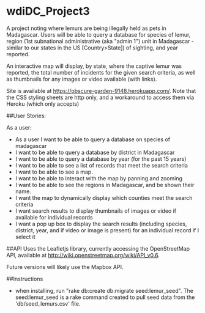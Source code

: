 # wdiDC_Project3

A project noting where lemurs are being illegally held as pets in Madagascar.  Users will be able to query a database for species of lemur, region (1st subnational administrative (aka "admin 1") unit in Madagascar - similar to our states in the US [Country>State]) of sighting, and year reported.  

An interactive map will display, by state, where the captive lemur was reported, the total number of incidents for the given search criteria, as well as thumbnails for any images or video available (with links).

Site is available at https://obscure-garden-9148.herokuapp.com/.  Note that the CSS styling sheets are http only, and a workaround to access them via Heroku (which only accepts)


##User Stories:

As a user:
* As a user I want to be able to query a database on species of madagascar
* I want to be able to query a database by district in Madagascar
* I want to be able to query a database by year (for the past 15 years)
* I want to be able to see a list of records that meet the search criteria
* I want to be able to see a map.
* I want to be able to interact with the map by panning and zooming 
* I want to be able to see the regions in Madagascar, and be shown their name.  
* I want the map to dynamically display which counties meet the search criteria
* I want search results to display thumbnails of images or video if available for individual records
* I want a pop up box to display the search results (including species, district, year, and if video or image is present) for an individual record if I select it

##API
Uses the Leafletjs library, currently accessing the OpenStreetMap API, available at http://wiki.openstreetmap.org/wiki/API_v0.6.  

Future versions will likely use the Mapbox API.
<script src='https://api.tiles.mapbox.com/mapbox.js/v2.1.9/mapbox.js'></script>
<link href='https://api.tiles.mapbox.com/mapbox.js/v2.1.9/mapbox.css' rel='stylesheet' />


##Instructions
* when installing, run "rake db:create db:migrate seed:lemur_seed".  The seed:lemur_seed is a rake command created to pull seed data from the 'db/seed_lemurs.csv' file.
